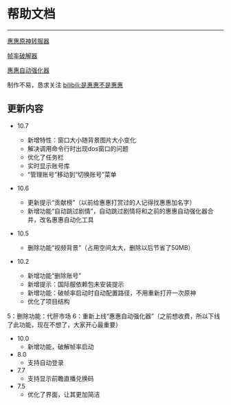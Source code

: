 帮助文档
====================================
------------------------------------
[惠惠原神转服器](data/说明文档/原神转服器.md)

[帧率破解器](data/说明文档/帧率破解器.md)

[惠惠自动强化器](data/说明文档/惠惠自动化工具.md)

制作不易，恳求关注 [bilibili:是惠惠不是惠惠](https://space.bilibili.com/400684381?spm_id_from=333.1007.0.0)

更新内容
-----------------------------------------------------------
* 10.7
  * 新增特性：窗口大小随背景图片大小变化
  * 解决调用命令行时出现dos窗口的问题
  * 优化了任务栏
  * 实时显示账号库
  * “管理账号”移动到“切换账号”菜单
* 10.6
  * 更新提示“贡献榜”（以前给惠惠打赏过的人记得找惠惠加名字）
  * 新增功能“自动跳过剧情”，自动跳过剧情将和之前的惠惠自动强化器合并，改名惠惠自动化工具

* 10.5
  * 删除功能“视频背景”（占用空间太大，删除以后节省了50MB）
  
* 10.2
  * 新增功能“删除账号”
  * 新增提示：国际服依赖包未安装提示
  * 新增功能：破帧率启动时自动配置路径，不用重新打开一次原神
  * 优化了项目结构

5：删除功能：代肝市场
6：重新上线“惠惠自动强化器”（之前想收费，所以下线了此功能，现在不想了，大家开心最重要）
* 10.0
  * 新增功能，破解帧率启动
* 8.0
  * 支持自动登录 
* 7.7
  * 支持显示前瞻直播兑换码
* 7.5
  * 优化了界面，让其更加简洁
